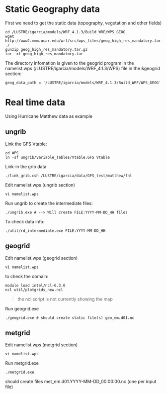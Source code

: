# Static Geography data
First we need to get the static data (topography, vegetation and other fields)
```
cd /LUSTRE/igarcia/models/WRF_4.1.3/Build_WRF/WPS_GEOG
wget http://www2.mmm.ucar.edu/wrf/src/wps_files/geog_high_res_mandatory.tar.gz ./
gunzip geog_high_res_mandatory.tar.gz
tar -xf geog_high_res_mandatory.tar
```    
The directory infomation is given to the geogrid program in the namelist.wps (/LUSTRE/igarcia/models/WRF_4.1.3/WPS) file in the &geogrid section:
```
geog_data_path = '/LUSTRE/igarcia/models/WRF_4.1.3/Build_WRF/WPS_GEOG'
```
  
  
    
# Real time data
Using Hurricane Matthew data as example

## ungrib 
Link the GFS Vtable:
```
cd WPS
ln -sf ungrib/Variable_Tables/Vtable.GFS Vtable
```
    
Link-in the grib data
```
./link_grib.csh /LUSTRE/igarcia/data/GFS_test/matthew/fnl
```

Edit namelist.wps (ungrib section)
```
vi namelist.wps
```

Run ungrib to create the intermediate files:
```
./ungrib.exe # --> Will create FILE:YYYY-MM-DD_HH files
```

To check data info:
```
./util/rd_intermediate.exe FILE:YYYY-MM-DD_HH
```

## geogrid
Edit namelist.wps (geogrid section)
```
vi namelist.wps
```

to check the domain:
```
module load intel/ncl-6.3.0
ncl util/plotgrids_new.ncl
```
> the ncl script is not currently showing the map

Run geogrid.exe
```
./geogrid.exe # should create static file(s) geo_em.d01.nc
```

##  metgrid
Edit namelist.wps (metgrid section)
```
vi namelist.wps
```

Run metgrid.exe
```
./metgrid.exe 
```
should create files met_em.d01.YYYY-MM-DD_00:00:00.nc (one per input file)
